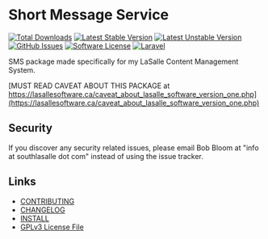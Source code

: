 # Short Message Service 

[![Total Downloads](https://img.shields.io/packagist/dt/lasallecms/lasallecmsshortmessageservice.svg?style=flat-square)](https://packagist.org/packages/lasallecms/lasallecmsshortmessageservice)
[![Latest Stable Version](https://poser.pugx.org/lasallecms/lasallecmsshortmessageservice/v/stable.svg)](https://packagist.org/packages/lasallecms/lasallecmsshortmessageservice)
[![Latest Unstable Version](https://poser.pugx.org/lasallecms/lasallecmsshortmessageservice/v/unstable.svg)](https://packagist.org/packages/lasallecms/lasallecmsshortmessageservice)
[![GitHub Issues](https://img.shields.io/github/issues/lasallecms/lasallecms-l5-lasallecmsshortmessageservice-pkg.svg)](https://github.com/lasallecms/lasallecms-l5-lasallecmsshortmessageservice-pkg/issues)
[![Software License](https://img.shields.io/badge/license-GPLv3-brightgreen.svg?style=flat-square)](LICENSE.md)
[![Laravel](https://img.shields.io/badge/Laravel-v5.1-brightgreen.svg?style=flat-square)](http://laravel.com)


SMS package made specifically for my LaSalle Content Management System. 

[MUST READ CAVEAT ABOUT THIS PACKAGE at https://lasallesoftware.ca/caveat_about_lasalle_software_version_one.php](https://lasallesoftware.ca/caveat_about_lasalle_software_version_one.php)


## Security

If you discover any security related issues, please email Bob Bloom at "info at southlasalle dot com" instead of using the issue tracker.


## Links

* [CONTRIBUTING](CONTRIBUTING.md)
* [CHANGELOG](CHANGELOG.md)
* [INSTALL](INSTALL.md)
* [GPLv3 License File](LICENSE.md)



